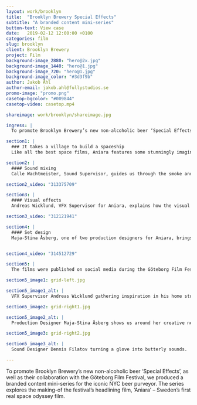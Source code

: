 ```yaml
---
layout: work/brooklyn
title:  "Brooklyn Brewery Special Effects"
subtitle: "A branded content mini-series"
button-text: View case
date:   2019-02-12 12:00:00 +0100
categories: film
slug: brooklyn
client: Brooklyn Brewery
project: Film
background-image_2880: "hero@2x.jpg"
background-image_1440: "hero@1.jpg"
background-image_720: "hero@1.jpg"
background-image_color: "#3d3f9b"
author: Jakob Åhl
author-email: jakob.ahl@fullystudios.se
promo-image: "promo.png"
casetop-bgcolor: "#009844"
casetop-video: casetop.mp4

shareimage: work/brooklyn/shareimage.jpg

ingress: |
  To promote Brooklyn Brewery’s new non-alcoholic beer ‘Special Effects’, as well as their collaboration with the Göteborg Film Festival, we produced a branded content mini-series for the iconic NYC beer purveyor. The series explores the making-of the festival’s headlining film, ‘Aniara’ – Sweden’s first real space odyssey film.

section1: |
  ### It takes a village to build a spaceship
  Like all the best space films, Aniara features some stunningly imaginative sets and special effects. Together with the agency Pronto, we developed a concept for the mini-series based on the simple head-scratching question we all have sometimes – “how did they do that?”

section2: |
  #### Sound mixing
  Calle Wachtmeister, Sound Supervisor, guides us through the smoke and mirrors of layering normal sounds to otherworldly effect. Flapping leather gloves become butterfly wings. A vigorous shake of a recycling bin becomes the menacing rumble of a spaceship.

section2_video: "313375709"

section3: |
  #### Visual effects
  Andreas Wicklund, VFX Supervisor for Aniara, explains how the visual inspiration for the Aniara ship was partly taken from the lights of a cruise ship at night, and how the lamp in his living room gave him the spark he needed to design the ship’s pulsating AI.

section3_video: "312121941"

section4: |
  #### Set design
  Maja-Stina Åsberg, one of two production designers for Aniara, brings us to her studio and talks about the wonders and nuances of bringing an iconic piece of Swedish literature to life on film.


section4_video: "314512729"

section5: |
  The films were published on social media during the Göteborg Film Festival and reached approximately 50,000 people per episode. And as for how many people sampled Brooklyn’s non-alcoholic ambrosia as a result? Well, we’re still waiting for the figures on that front.

section5_image1: grid-left.jpg

section5_image1_alt: |
  VFX Supervisor Andreas Wicklund gathering inspiration in his home studio.

section5_image2: grid-right1.jpg

section5_image2_alt: |
  Production Designer Maja-Stina Åsberg shows us around her creative nest.

section5_image3: grid-right2.jpg

section5_image3_alt: |
  Sound Designer Dennis Filatov turning a glove into butterly sounds.

---
```

To promote Brooklyn Brewery’s new non-alcoholic beer ‘Special Effects’, as well as their collaboration with the Göteborg Film Festival, we produced a branded content mini-series for the iconic NYC beer purveyor. The series explores the making-of the festival’s headlining film, ‘Aniara’ – Sweden’s first real space odyssey film.
